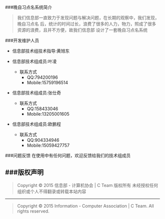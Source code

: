﻿
###晚自习点名系统简介
> 我们信息部一直致力于发现问题与解决问题，在长期的观察中，我们发现，晚自习点名
后，统计的时间过长，浪费了很多的人力，物力，照成了很多资源的浪费，且并不方便，故我们信息部
设计了一套晚自习点名系统

###开发维护人员
* 信息部技术组技术指导:黄旭东

* 信息部技术组成员:叶凌
    * 联系方式
        *  QQ:794200196
        *  Mobile:15759196514
* 信息部技术组成员:张仕奇
    * 联系方式
        *  QQ:158433046
        *  Mobile:13205001605
* 信息部技术组成员:欧鹏程
    * 联系方式
        *  QQ:904334946
        *  Mobile:15059427757  

###问题反馈
在使用中有任何问题，欢迎反馈给我们的技术组成员



###版权声明
----
> Copyright © 2015 信息部 - 计算机协会 | C Team 版权所有 未经授权任何组织或个人不得翻录或转载本站内容  
----
> Copyright © 2015 Information - Computer Association | C Team. All rights reserved.

